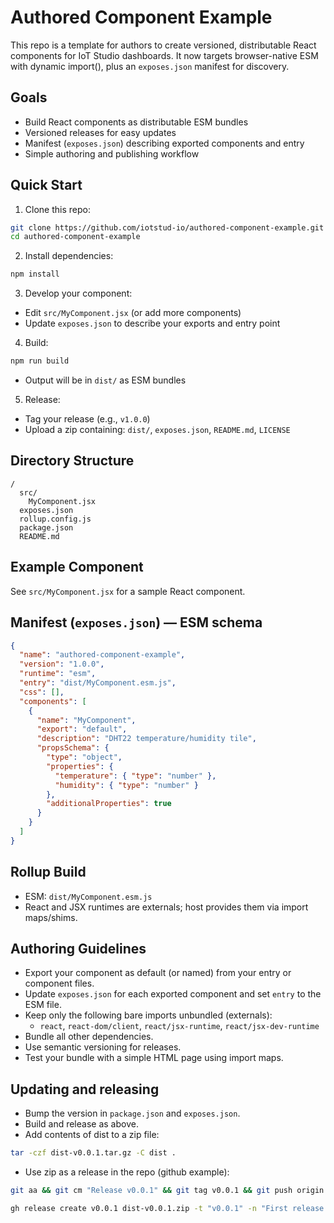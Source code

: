 # Authored Component Example

This repo is a template for authors to create versioned, distributable React components for IoT Studio dashboards. It now targets browser-native ESM with dynamic import(), plus an `exposes.json` manifest for discovery.

## Goals
- Build React components as distributable ESM bundles
- Versioned releases for easy updates
- Manifest (`exposes.json`) describing exported components and entry
- Simple authoring and publishing workflow

## Quick Start

1. Clone this repo:
```sh
git clone https://github.com/iotstud-io/authored-component-example.git
cd authored-component-example
```

2. Install dependencies:
```sh
npm install
```

3. Develop your component:
- Edit `src/MyComponent.jsx` (or add more components)
- Update `exposes.json` to describe your exports and entry point

4. Build:
```sh
npm run build
```
- Output will be in `dist/` as ESM bundles

5. Release:
- Tag your release (e.g., `v1.0.0`)
- Upload a zip containing: `dist/`, `exposes.json`, `README.md`, `LICENSE`

## Directory Structure
```
/
  src/
    MyComponent.jsx
  exposes.json
  rollup.config.js
  package.json
  README.md
```

## Example Component
See `src/MyComponent.jsx` for a sample React component.

## Manifest (`exposes.json`) — ESM schema
```json
{
  "name": "authored-component-example",
  "version": "1.0.0",
  "runtime": "esm",
  "entry": "dist/MyComponent.esm.js",
  "css": [],
  "components": [
    {
      "name": "MyComponent",
      "export": "default",
      "description": "DHT22 temperature/humidity tile",
      "propsSchema": {
        "type": "object",
        "properties": {
          "temperature": { "type": "number" },
          "humidity": { "type": "number" }
        },
        "additionalProperties": true
      }
    }
  ]
}
```

## Rollup Build
- ESM: `dist/MyComponent.esm.js`
- React and JSX runtimes are externals; host provides them via import maps/shims.

## Authoring Guidelines
- Export your component as default (or named) from your entry or component files.
- Update `exposes.json` for each exported component and set `entry` to the ESM file.
- Keep only the following bare imports unbundled (externals):
  - `react`, `react-dom/client`, `react/jsx-runtime`, `react/jsx-dev-runtime`
- Bundle all other dependencies.
- Use semantic versioning for releases.
- Test your bundle with a simple HTML page using import maps.

## Updating and releasing
- Bump the version in `package.json` and `exposes.json`.
- Build and release as above.
- Add contents of dist to a zip file:
```bash
tar -czf dist-v0.0.1.tar.gz -C dist .
```
- Use zip as a release in the repo (github example):
```bash
git aa && git cm "Release v0.0.1" && git tag v0.0.1 && git push origin v0.0.1 && git push origin main

gh release create v0.0.1 dist-v0.0.1.zip -t "v0.0.1" -n "First release of authored-component-example"
```